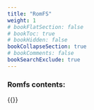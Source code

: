 ```yaml
---
title: "RomFS"
weight: 1
# bookFlatSection: false
# bookToc: true
# bookHidden: false
bookCollapseSection: true
# bookComments: false
bookSearchExclude: true
---
```

### Romfs contents:

{{<csv-to-markdown file="data/hayabusa/romfs.csv">}}